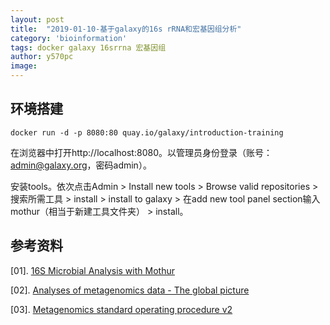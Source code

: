 ```yaml
---
layout: post
title:  "2019-01-10-基于galaxy的16s rRNA和宏基因组分析"
category: 'bioinformation'
tags: docker galaxy 16srrna 宏基因组
author: y570pc
image: 
---
```


## 环境搭建

```
docker run -d -p 8080:80 quay.io/galaxy/introduction-training
```

在浏览器中打开http://localhost:8080。以管理员身份登录（账号：admin@galaxy.org，密码admin）。

安装tools。依次点击Admin > Install new tools > Browse valid repositories > 搜索所需工具 > install > install to galaxy > 在add new tool panel section输入mothur（相当于新建工具文件夹） > install。



## 参考资料

[01]. [16S Microbial Analysis with Mothur](https://galaxyproject.github.io/training-material/topics/metagenomics/tutorials/mothur-miseq-sop/tutorial.html)

[02]. [Analyses of metagenomics data - The global picture](https://galaxyproject.github.io/training-material/topics/metagenomics/tutorials/general-tutorial/tutorial.html)

[03]. [Metagenomics standard operating procedure v2](https://github.com/LangilleLab/microbiome_helper/wiki/Metagenomics-standard-operating-procedure-v2)